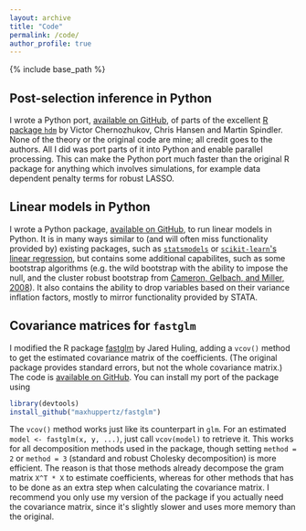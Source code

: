 ```yaml
---
layout: archive
title: "Code"
permalink: /code/
author_profile: true
---
```


{% include base_path %}

## Post-selection inference in Python
I wrote a Python port, [available on GitHub][hdmpy_github], of parts of the excellent [R package `hdm`][hdm_cran] by Victor Chernozhukov, Chris Hansen and Martin Spindler. None of the theory or the original code are mine; all credit goes to the authors. All I did was port parts of it into Python and enable parallel processing. This can make the Python port much faster than the original R package for anything which involves simulations, for example data dependent penalty terms for robust LASSO.

## Linear models in Python
I wrote a Python package, [available on GitHub][lmpy_github], to run linear models in Python. It is in many ways similar to (and will often miss functionality provided by) existing packages, such as [`statsmodels`][statsmodels] or [`scikit-learn`'s linear regression][sklearn_linear_regression], but contains some additional capabilites, such as some bootstrap algorithms (e.g. the wild bootstrap with the ability to impose the null, and the cluster robust bootstrap from [Cameron, Gelbach, and Miller, 2008][cgm2008]). It also contains the ability to drop variables based on their variance inflation factors, mostly to mirror functionality provided by STATA.

## Covariance matrices for `fastglm`
I modified the R package [fastglm][fastglm_github] by Jared Huling, adding a `vcov()` method to get the estimated covariance matrix of the coefficients. (The original package provides standard errors, but not the whole covariance matrix.) The code is [available on GitHub][fastglm_fork_github]. You can install my port of the package using
```r
library(devtools)
install_github("maxhuppertz/fastglm")
```
The `vcov()` method works just like its counterpart in `glm`. For an estimated `model <- fastglm(x, y, ...)`, just call `vcov(model)` to retrieve it. This works for all decomposition methods used in the package, though setting `method = 2` or `method = 3` (standard and robust Cholesky decomposition) is more efficient. The reason is that those methods already decompose the gram matrix `X^T * X` to estimate coefficients, whereas for other methods that has to be done as an extra step when calculating the covariance matrix. I recommend you only use my version of the package if you actually need the covariance matrix, since it's slightly slower and uses more memory than the original.

[cgm2008]: https://www.mitpressjournals.org/doi/10.1162/rest.90.3.414
[fastglm_github]: https://github.com/jaredhuling/fastglm
[fastglm_fork_github]: https://github.com/maxhuppertz/fastglm
[hdmpy_github]: https://github.com/maxhuppertz/hdmpy
[hdm_cran]: https://cran.r-project.org/web/packages/hdm/index.html
[lmpy_github]: https://github.com/maxhuppertz/lmpy
[sklearn_linear_regression]: https://scikit-learn.org/stable/modules/generated/sklearn.linear_model.LinearRegression.html
[statsmodels]: https://www.statsmodels.org/stable/index.html
